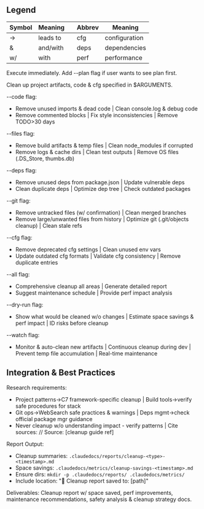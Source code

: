 ## Legend

| Symbol | Meaning  |     | Abbrev | Meaning       |
| ------ | -------- | --- | ------ | ------------- |
| →      | leads to |     | cfg    | configuration |
| &      | and/with |     | deps   | dependencies  |
| w/     | with     |     | perf   | performance   |

Execute immediately. Add --plan flag if user wants to see plan first.

Clean up project artifacts, code & cfg specified in $ARGUMENTS.

--code flag:

- Remove unused imports & dead code | Clean console.log & debug code
- Remove commented blocks | Fix style inconsistencies | Remove TODO>30 days

--files flag:

- Remove build artifacts & temp files | Clean node_modules if corrupted
- Remove logs & cache dirs | Clean test outputs | Remove OS files (.DS_Store, thumbs.db)

--deps flag:

- Remove unused deps from package.json | Update vulnerable deps
- Clean duplicate deps | Optimize dep tree | Check outdated packages

--git flag:

- Remove untracked files (w/ confirmation) | Clean merged branches
- Remove large/unwanted files from history | Optimize git (.git/objects cleanup) | Clean stale refs

--cfg flag:

- Remove deprecated cfg settings | Clean unused env vars
- Update outdated cfg formats | Validate cfg consistency | Remove duplicate entries

--all flag:

- Comprehensive cleanup all areas | Generate detailed report
- Suggest maintenance schedule | Provide perf impact analysis

--dry-run flag:

- Show what would be cleaned w/o changes | Estimate space savings & perf impact | ID risks before cleanup

--watch flag:

- Monitor & auto-clean new artifacts | Continuous cleanup during dev | Prevent temp file accumulation | Real-time maintenance

## Integration & Best Practices

Research requirements:

- Project patterns→C7 framework-specific cleanup | Build tools→verify safe procedures for stack
- Git ops→WebSearch safe practices & warnings | Deps mgmt→check official package mgr guidance
- Never cleanup w/o understanding impact - verify patterns | Cite sources: // Source: [cleanup guide ref]

Report Output:

- Cleanup summaries: `.claudedocs/reports/cleanup-<type>-<timestamp>.md`
- Space savings: `.claudedocs/metrics/cleanup-savings-<timestamp>.md`
- Ensure dirs: `mkdir -p .claudedocs/reports/ .claudedocs/metrics/`
- Include location: "📄 Cleanup report saved to: [path]"

Deliverables: Cleanup report w/ space saved, perf improvements, maintenance recommendations, safety analysis & cleanup strategy docs.

